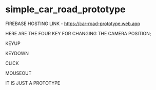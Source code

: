 # simple_car_road_prototype

FIREBASE HOSTING LINK - https://car-road-prototype.web.app



HERE ARE THE FOUR KEY FOR CHANGING THE CAMERA POSITION;

KEYUP

KEYDOWN

CLICK

MOUSEOUT

IT IS JUST A PROTOTYPE
